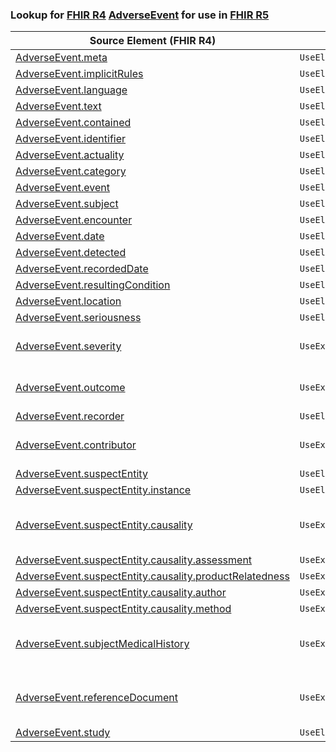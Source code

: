 ### Lookup for [FHIR R4](https://hl7.org/fhir/R4/) [AdverseEvent](https://hl7.org/fhir/R4/AdverseEvent.html) for use in [FHIR R5](https://hl7.org/fhir/R5/)

| Source Element (FHIR R4) | Usage | Target |
| -------------- | ----- | ------ |
| [AdverseEvent.meta](https://hl7.org/fhir/R4/AdverseEvent.html#resource) | `UseElementSameName` | [AdverseEvent.meta](https://hl7.org/fhir/R5/AdverseEvent.html#resource) |
| [AdverseEvent.implicitRules](https://hl7.org/fhir/R4/AdverseEvent.html#resource) | `UseElementSameName` | [AdverseEvent.implicitRules](https://hl7.org/fhir/R5/AdverseEvent.html#resource) |
| [AdverseEvent.language](https://hl7.org/fhir/R4/AdverseEvent.html#resource) | `UseElementSameName` | [AdverseEvent.language](https://hl7.org/fhir/R5/AdverseEvent.html#resource) |
| [AdverseEvent.text](https://hl7.org/fhir/R4/AdverseEvent.html#resource) | `UseElementSameName` | [AdverseEvent.text](https://hl7.org/fhir/R5/AdverseEvent.html#resource) |
| [AdverseEvent.contained](https://hl7.org/fhir/R4/AdverseEvent.html#resource) | `UseElementSameName` | [AdverseEvent.contained](https://hl7.org/fhir/R5/AdverseEvent.html#resource) |
| [AdverseEvent.identifier](https://hl7.org/fhir/R4/AdverseEvent.html#resource) | `UseElementSameName` | [AdverseEvent.identifier](https://hl7.org/fhir/R5/AdverseEvent.html#resource) |
| [AdverseEvent.actuality](https://hl7.org/fhir/R4/AdverseEvent.html#resource) | `UseElementSameName` | [AdverseEvent.actuality](https://hl7.org/fhir/R5/AdverseEvent.html#resource) |
| [AdverseEvent.category](https://hl7.org/fhir/R4/AdverseEvent.html#resource) | `UseElementSameName` | [AdverseEvent.category](https://hl7.org/fhir/R5/AdverseEvent.html#resource) |
| [AdverseEvent.event](https://hl7.org/fhir/R4/AdverseEvent.html#resource) | `UseElementRenamed` | [AdverseEvent.code](https://hl7.org/fhir/R5/AdverseEvent.html#resource) |
| [AdverseEvent.subject](https://hl7.org/fhir/R4/AdverseEvent.html#resource) | `UseElementSameName` | [AdverseEvent.subject](https://hl7.org/fhir/R5/AdverseEvent.html#resource) |
| [AdverseEvent.encounter](https://hl7.org/fhir/R4/AdverseEvent.html#resource) | `UseElementSameName` | [AdverseEvent.encounter](https://hl7.org/fhir/R5/AdverseEvent.html#resource) |
| [AdverseEvent.date](https://hl7.org/fhir/R4/AdverseEvent.html#resource) | `UseElementRenamed` | [AdverseEvent.occurrence[x]](https://hl7.org/fhir/R5/AdverseEvent.html#resource) |
| [AdverseEvent.detected](https://hl7.org/fhir/R4/AdverseEvent.html#resource) | `UseElementSameName` | [AdverseEvent.detected](https://hl7.org/fhir/R5/AdverseEvent.html#resource) |
| [AdverseEvent.recordedDate](https://hl7.org/fhir/R4/AdverseEvent.html#resource) | `UseElementSameName` | [AdverseEvent.recordedDate](https://hl7.org/fhir/R5/AdverseEvent.html#resource) |
| [AdverseEvent.resultingCondition](https://hl7.org/fhir/R4/AdverseEvent.html#resource) | `UseElementRenamed` | [AdverseEvent.resultingEffect](https://hl7.org/fhir/R5/AdverseEvent.html#resource) |
| [AdverseEvent.location](https://hl7.org/fhir/R4/AdverseEvent.html#resource) | `UseElementSameName` | [AdverseEvent.location](https://hl7.org/fhir/R5/AdverseEvent.html#resource) |
| [AdverseEvent.seriousness](https://hl7.org/fhir/R4/AdverseEvent.html#resource) | `UseElementSameName` | [AdverseEvent.seriousness](https://hl7.org/fhir/R5/AdverseEvent.html#resource) |
| [AdverseEvent.severity](https://hl7.org/fhir/R4/AdverseEvent.html#resource) | `UseExtension` | [http://hl7.org/fhir/4.0/StructureDefinition/extension-AdverseEvent.severity](StructureDefinition-ext-R4-AdverseEvent.severity.html) |
| [AdverseEvent.outcome](https://hl7.org/fhir/R4/AdverseEvent.html#resource) | `UseExtension` | [http://hl7.org/fhir/4.0/StructureDefinition/extension-AdverseEvent.outcome](StructureDefinition-ext-R4-AdverseEvent.outcome.html) |
| [AdverseEvent.recorder](https://hl7.org/fhir/R4/AdverseEvent.html#resource) | `UseElementSameName` | [AdverseEvent.recorder](https://hl7.org/fhir/R5/AdverseEvent.html#resource) |
| [AdverseEvent.contributor](https://hl7.org/fhir/R4/AdverseEvent.html#resource) | `UseExtension` | [http://hl7.org/fhir/4.0/StructureDefinition/extension-AdverseEvent.contributor](StructureDefinition-ext-R4-AdverseEvent.contributor.html) |
| [AdverseEvent.suspectEntity](https://hl7.org/fhir/R4/AdverseEvent.html#resource) | `UseElementSameName` | [AdverseEvent.suspectEntity](https://hl7.org/fhir/R5/AdverseEvent.html#resource) |
| [AdverseEvent.suspectEntity.instance](https://hl7.org/fhir/R4/AdverseEvent.html#resource) | `UseElementRenamed` | [AdverseEvent.suspectEntity.instance[x]](https://hl7.org/fhir/R5/AdverseEvent.html#resource) |
| [AdverseEvent.suspectEntity.causality](https://hl7.org/fhir/R4/AdverseEvent.html#resource) | `UseExtension` | [http://hl7.org/fhir/4.0/StructureDefinition/extension-AdverseEvent.suspectEntity.causality](StructureDefinition-ext-R4-AdverseEvent.su.causality.html) |
| [AdverseEvent.suspectEntity.causality.assessment](https://hl7.org/fhir/R4/AdverseEvent.html#resource) | `UseExtensionFromAncestor` | - |
| [AdverseEvent.suspectEntity.causality.productRelatedness](https://hl7.org/fhir/R4/AdverseEvent.html#resource) | `UseExtensionFromAncestor` | - |
| [AdverseEvent.suspectEntity.causality.author](https://hl7.org/fhir/R4/AdverseEvent.html#resource) | `UseExtensionFromAncestor` | - |
| [AdverseEvent.suspectEntity.causality.method](https://hl7.org/fhir/R4/AdverseEvent.html#resource) | `UseExtensionFromAncestor` | - |
| [AdverseEvent.subjectMedicalHistory](https://hl7.org/fhir/R4/AdverseEvent.html#resource) | `UseExtension` | [http://hl7.org/fhir/4.0/StructureDefinition/extension-AdverseEvent.subjectMedicalHistory](StructureDefinition-ext-R4-AdverseEvent.subjectMedicalHistory.html) |
| [AdverseEvent.referenceDocument](https://hl7.org/fhir/R4/AdverseEvent.html#resource) | `UseExtension` | [http://hl7.org/fhir/4.0/StructureDefinition/extension-AdverseEvent.referenceDocument](StructureDefinition-ext-R4-AdverseEvent.referenceDocument.html) |
| [AdverseEvent.study](https://hl7.org/fhir/R4/AdverseEvent.html#resource) | `UseElementSameName` | [AdverseEvent.study](https://hl7.org/fhir/R5/AdverseEvent.html#resource) |
